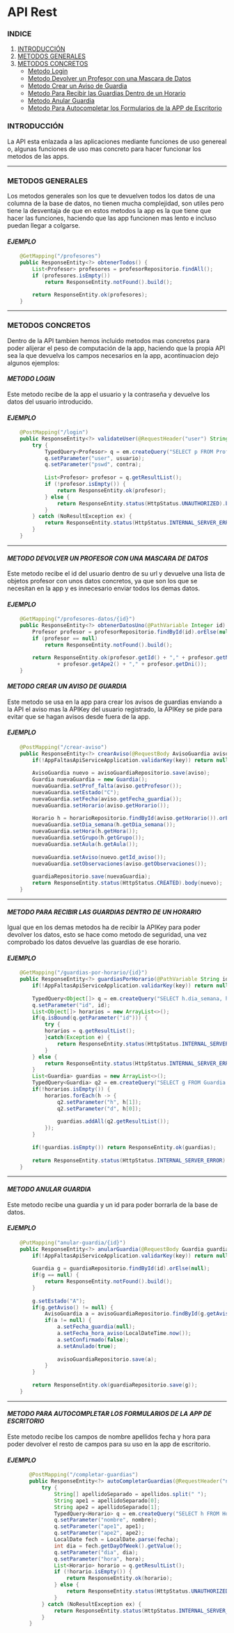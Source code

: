 # API Rest

### INDICE
1. [INTRODUCCIÓN](#introducción)
2. [METODOS GENERALES](#metodos-generales)
3. [METODOS CONCRETOS](#metodos-concretos)
   * [Metodo Login](#metodo-login)
   * [Metodo Devolver un Profesor con una Mascara de Datos](#metodo-devolver-un-profesor-con-una-mascara-de-datos)
   * [Metodo Crear un Aviso de Guardia](#metodo-crear-un-aviso-de-guardia)
   * [Metodo Para Recibir las Guardias Dentro de un Horario](#metodo-para-recibir-las-guardias-dentro-de-un-horario)
   * [Metodo Anular Guardia](#metodo-anular-guardia)
   * [Metodo Para Autocompletar los Formularios de la APP de Escritorio](#metodo-para-autocompletar-los-formularios-de-la-app-de-escritorio)


### INTRODUCCIÓN

La API esta enlazada a las aplicaciones mediante funciones de uso genereal o,
algunas funciones de uso mas concreto para hacer funcionar los metodos de las apps.

---

### METODOS GENERALES

Los metodos generales son los que te devuelven todos los datos de una columna de la base de datos,
no tienen mucha complejidad, son utiles pero tiene la desventaja de que en estos metodos la app es la que tiene que hacer las funciones,
haciendo que las app funcionen mas lento e incluso puedan llegar a colgarse.

#### *EJEMPLO*
```java
    @GetMapping("/profesores")
    public ResponseEntity<?> obtenerTodos() {
        List<Profesor> profesores = profesorRepositorio.findAll();
        if (profesores.isEmpty())
            return ResponseEntity.notFound().build();

        return ResponseEntity.ok(profesores);
    }
```
---
### METODOS CONCRETOS

Dentro de la API tambien hemos incluido metodos mas concretos para poder alijerar el peso de computación de la app,
haciendo que la propia API sea la que devuelva los campos necesarios en la app, acontinuacion dejo algunos ejemplos:


#### *METODO LOGIN*

Este metodo recibe de la app el usuario y la contraseña y devuelve los datos del usuario introducido.

#### *EJEMPLO*
```java
    @PostMapping("/login")
    public ResponseEntity<?> validateUser(@RequestHeader("user") String usuario, @RequestHeader("pswd") String contra) {
        try {
            TypedQuery<Profesor> q = em.createQuery("SELECT p FROM Profesor p WHERE p.user = :user AND p.password = :pswd", Profesor.class);
            q.setParameter("user", usuario);
            q.setParameter("pswd", contra);
            
            List<Profesor> profesor = q.getResultList();
            if (!profesor.isEmpty()) {
                return ResponseEntity.ok(profesor);
            } else {
                return ResponseEntity.status(HttpStatus.UNAUTHORIZED).body("Acceso denegado");
            }
        } catch (NoResultException ex) {
            return ResponseEntity.status(HttpStatus.INTERNAL_SERVER_ERROR).body("Error del sistema");
        }
    }
```
---
#### *METODO DEVOLVER UN PROFESOR CON UNA MASCARA DE DATOS*

Este metodo recibe el id del usuario dentro de su url y devuelve una lista de objetos profesor con unos datos concretos,
ya que son los que se necesitan en la app y es innecesario enviar todos los demas datos.

#### *EJEMPLO*
```java
    @GetMapping("/profesores-datos/{id}")
    public ResponseEntity<?> obtenerDatosUno(@PathVariable Integer id) {
        Profesor profesor = profesorRepositorio.findById(id).orElse(null);
        if (profesor == null)
            return ResponseEntity.notFound().build();

        return ResponseEntity.ok(profesor.getId() + "," + profesor.getNombre() + "," + profesor.getApe1() + ","
                + profesor.getApe2() + "," + profesor.getDni());
    }
```

#### *METODO CREAR UN AVISO DE GUARDIA* 

Este metodo se usa en la app para crear los avisos de guardias enviando a la API el aviso mas la APIKey del usuario registrado,
la APIKey se pide para evitar que se hagan avisos desde fuera de la app.

#### *EJEMPLO*
```java
    @PostMapping("/crear-aviso")
    public ResponseEntity<?> crearAviso(@RequestBody AvisoGuardia aviso, @RequestHeader("key") String key) {
        if(!AppFaltasApiServiceApplication.validarKey(key)) return null;
        
        AvisoGuardia nuevo = avisoGuardiaRepositorio.save(aviso);
        Guardia nuevaGuardia = new Guardia();
        nuevaGuardia.setProf_falta(aviso.getProfesor());
        nuevaGuardia.setEstado("C");
        nuevaGuardia.setFecha(aviso.getFecha_guardia());
        nuevaGuardia.setHorario(aviso.getHorario());
        
        Horario h = horarioRepositorio.findById(aviso.getHorario()).orElse(null);
        nuevaGuardia.setDia_semana(h.getDia_semana());
        nuevaGuardia.setHora(h.getHora());
        nuevaGuardia.setGrupo(h.getGrupo());
        nuevaGuardia.setAula(h.getAula());
        
        nuevaGuardia.setAviso(nuevo.getId_aviso());
        nuevaGuardia.setObservaciones(aviso.getObservaciones());
        
        guardiaRepositorio.save(nuevaGuardia);
        return ResponseEntity.status(HttpStatus.CREATED).body(nuevo);
    }
```
---
#### *METODO PARA RECIBIR LAS GUARDIAS DENTRO DE UN HORARIO* 
Igual que en los demas metodos ha de recibir la APIKey para poder devolver los datos, esto se hace como metodo de seguridad,
una vez comprobado los datos devuelve las guardias de ese horario.

#### *EJEMPLO*
```java
    @GetMapping("/guardias-por-horario/{id}")
    public ResponseEntity<?> guardiasPorHorario(@PathVariable String id, @RequestHeader("key") String key) {
        if(!AppFaltasApiServiceApplication.validarKey(key)) return null;
        
        TypedQuery<Object[]> q = em.createQuery("SELECT h.dia_semana, h.hora_guardia FROM HorarioGuardia h WHERE h.profesor = :id", Object[].class);
        q.setParameter("id", id);
        List<Object[]> horarios = new ArrayList<>();
        if(q.isBound(q.getParameter("id"))) {
            try {
            horarios = q.getResultList();
            }catch(Exception e) {
                return ResponseEntity.status(HttpStatus.INTERNAL_SERVER_ERROR).body("Error en la petición");
            }
        } else {
            return ResponseEntity.status(HttpStatus.INTERNAL_SERVER_ERROR).body("Error en la petición");
        }
        List<Guardia> guardias = new ArrayList<>();
        TypedQuery<Guardia> q2 = em.createQuery("SELECT g FROM Guardia g WHERE g.fecha = current_date and g.hora = :h and g.dia_semana = :d and g.estado = 'C'", Guardia.class);
        if(!horarios.isEmpty()) {
            horarios.forEach(h -> {
                q2.setParameter("h", h[1]);
                q2.setParameter("d", h[0]);
                
                guardias.addAll(q2.getResultList());
            });
        }
        
        if(!guardias.isEmpty()) return ResponseEntity.ok(guardias);
        
        return ResponseEntity.status(HttpStatus.INTERNAL_SERVER_ERROR).body("Sin resultados");
    }
```
---
#### *METODO ANULAR GUARDIA* 

Este metodo recibe una guardia y un id para poder borrarla de la base de datos.

#### *EJEMPLO*
```java
    @PutMapping("anular-guardia/{id}")
    public ResponseEntity<?> anularGuardia(@RequestBody Guardia guardia, @PathVariable int id, @RequestHeader("key") String key) {
        if(!AppFaltasApiServiceApplication.validarKey(key)) return null;
        
        Guardia g = guardiaRepositorio.findById(id).orElse(null);
        if(g == null) {
            return ResponseEntity.notFound().build();
        }
        
        g.setEstado("A");
        if(g.getAviso() != null) {
            AvisoGuardia a = avisoGuardiaRepositorio.findById(g.getAviso()).orElse(null);
            if(a != null) {
                a.setFecha_guardia(null);
                a.setFecha_hora_aviso(LocalDateTime.now());
                a.setConfirmado(false);
                a.setAnulado(true);
                
                avisoGuardiaRepositorio.save(a);
            }
        }
        
        return ResponseEntity.ok(guardiaRepositorio.save(g));
    }
```
---


#### *METODO PARA AUTOCOMPLETAR LOS FORMULARIOS DE LA APP DE ESCRITORIO*

Este metodo recibe los campos de nombre apellidos fecha y hora para poder devolver el resto de campos para su uso en la app de escritorio.

#### *EJEMPLO*
 ```java
        @PostMapping("/completar-guardias")
        public ResponseEntity<?> autoCompletarGuardias(@RequestHeader("nombre") String nombre, @RequestHeader("apellidos") String apellidos, @RequestHeader("fecha") String fecha, @RequestHeader("hora") String hora) {
            try {
                String[] apellidoSeparado = apellidos.split(" ");
                String ape1 = apellidoSeparado[0];
                String ape2 = apellidoSeparado[1];
                TypedQuery<Horario> q = em.createQuery("SELECT h FROM Horario h JOIN Profesor p ON h.profesor = p.id WHERE p.nombre = :nombre AND p.ape1 = :ape1 AND p.ape2 = :ape2 AND h.dia_semana = :dia AND h.hora = :hora", Horario.class);
                q.setParameter("nombre", nombre);
                q.setParameter("ape1", ape1);
                q.setParameter("ape2", ape2);
                LocalDate fech = LocalDate.parse(fecha);
                int dia = fech.getDayOfWeek().getValue();
                q.setParameter("dia", dia);
                q.setParameter("hora", hora);			
                List<Horario> horario = q.getResultList();
                if (!horario.isEmpty()) {
                    return ResponseEntity.ok(horario);
                } else {
                    return ResponseEntity.status(HttpStatus.UNAUTHORIZED).body("Acceso denegado");
                }
            } catch (NoResultException ex) {
                return ResponseEntity.status(HttpStatus.INTERNAL_SERVER_ERROR).body("Error del sistema");
            }
        }
```
